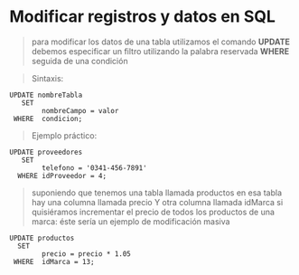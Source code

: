 # Modificar registros y datos en SQL

> para modificar los datos de una tabla utilizamos el comando **UPDATE**
> debemos especificar un filtro utilizando la palabra reservada **WHERE** seguida de una condición

> Sintaxis:  

    UPDATE nombreTabla  
       SET  
            nombreCampo = valor  
     WHERE  condicion;


> Ejemplo práctico: 

    UPDATE proveedores  
       SET  
            telefono = '0341-456-7891' 
      WHERE idProveedor = 4;  

> suponiendo que tenemos una tabla llamada productos
> en esa tabla hay una columna llamada precio
> Y otra columna llamada idMarca
> si quisiéramos incrementar el precio de todos los productos de una marca: éste sería un ejemplo de modificación masiva

    UPDATE productos  
      SET  
            precio = precio * 1.05  
     WHERE  idMarca = 13;  
